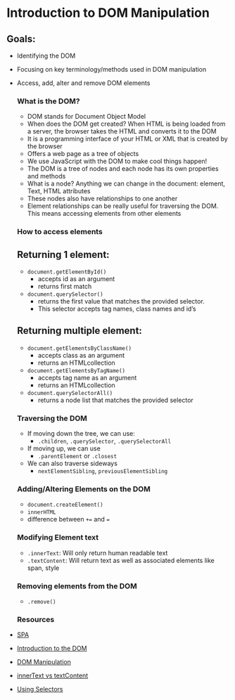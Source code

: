 # Introduction to DOM Manipulation

## Goals:

- Identifying the DOM
- Focusing on key terminology/methods used in DOM manipulation
- Access, add, alter and remove DOM elements

  ### What is the DOM?

  - DOM stands for Document Object Model
  - When does the DOM get created? When HTML is being loaded from a server, the browser takes the HTML and converts it to the DOM
  - It is a programming interface of your HTML or XML that is created by the browser
  - Offers a web page as a tree of objects
  - We use JavaScript with the DOM to make cool things happen!
  - The DOM is a tree of nodes and each node has its own properties and methods
  - What is a node? Anything we can change in the document: element, Text, HTML attributes
  - These nodes also have relationships to one another
  - Element relationships can be really useful for traversing the DOM. This means accessing elements from other elements

  ### How to access elements

  ## Returning 1 element:

  - `document.getElementById()`
    - accepts id as an argument
    - returns first match
  - `document.querySelector()`
    - returns the first value that matches the provided selector.
    - This selector accepts tag names, class names and id’s

  ## Returning multiple element:

  - `document.getElementsByClassName()`
    - accepts class as an argument
    - returns an HTMLcollection
  - `document.getElementsByTagName()`
    - accepts tag name as an argument
    - returns an HTMLcollection
  - `document.querySelectorAll()`
    - returns a node list that matches the provided selector

  ### Traversing the DOM

  - If moving down the tree, we can use:
    - `.children`, `.querySelector`, `.querySelectorAll`
  - If moving up, we can use
    - `.parentElement` or `.closest`
  - We can also traverse sideways
    - `nextElementSibling`, `previousElementSibling`

  ### Adding/Altering Elements on the DOM

  - `document.createElement()`
  - `innerHTML`
  - difference between `+=` and `=`

  ### Modifying Element text

  - `.innerText`: Will only return human readable text
  - `.textContent`: Will return text as well as associated elements like span, style

  ### Removing elements from the DOM

  - `.remove()`

  ### Resources
- [SPA](https://developer.mozilla.org/en-US/docs/Glossary/SPA)
- [Introduction to the DOM](https://developer.mozilla.org/en-US/docs/Web/API/Document_Object_Model/Introduction)
- [DOM Manipulation](https://developer.mozilla.org/en-US/docs/Learn/JavaScript/Client-side_web_APIs/Manipulating_documents)
- [innerText vs textContent](https://kellegous.com/j/2013/02/27/innertext-vs-textcontent/)
- [Using Selectors](https://developer.mozilla.org/en-US/docs/Web/API/Document_object_model/Locating_DOM_elements_using_selectors)